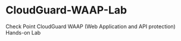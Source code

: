 # CloudGuard-WAAP-Lab
Check Point CloudGuard WAAP (Web Application and API protection) Hands-on Lab 
